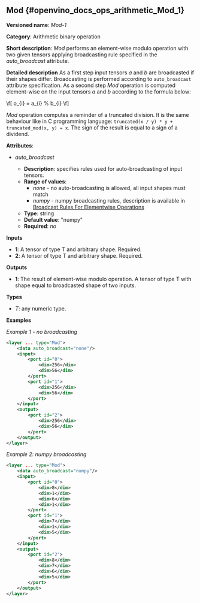 ## Mod <a name="Mod"></a> {#openvino_docs_ops_arithmetic_Mod_1}

**Versioned name**: *Mod-1*

**Category**: Arithmetic binary operation

**Short description**: *Mod* performs an element-wise modulo operation with two given tensors applying broadcasting rule specified in the *auto_broadcast* attribute. 

**Detailed description**
As a first step input tensors *a* and *b* are broadcasted if their shapes differ. Broadcasting is performed according to `auto_broadcast` attribute specification. As a second step *Mod* operation is computed element-wise on the input tensors *a* and *b* according to the formula below:

\f[
o_{i} = a_{i} % b_{i}
\f]

*Mod* operation computes a reminder of a truncated division. It is the same behaviour like in C programming language: `truncated(x / y) * y + truncated_mod(x, y) = x`. The sign of the result is equal to a sign of a dividend.

**Attributes**:

* *auto_broadcast*

  * **Description**: specifies rules used for auto-broadcasting of input tensors.
  * **Range of values**:
    * *none* - no auto-broadcasting is allowed, all input shapes must match
    * *numpy* - numpy broadcasting rules, description is available in [Broadcast Rules For Elementwise Operations](../broadcast_rules.md)
  * **Type**: string
  * **Default value**: "numpy"
  * **Required**: *no*


**Inputs**

* **1**: A tensor of type T and arbitrary shape. Required.
* **2**: A tensor of type T and arbitrary shape. Required.

**Outputs**

* **1**: The result of element-wise modulo operation. A tensor of type T with shape equal to broadcasted shape of two inputs.

**Types**

* *T*: any numeric type.

**Examples**

*Example 1 - no broadcasting*

```xml
<layer ... type="Mod">
    <data auto_broadcast="none"/>
    <input>
        <port id="0">
            <dim>256</dim>
            <dim>56</dim>
        </port>
        <port id="1">
            <dim>256</dim>
            <dim>56</dim>
        </port>
    </input>
    <output>
        <port id="2">
            <dim>256</dim>
            <dim>56</dim>
        </port>
    </output>
</layer>
```

*Example 2: numpy broadcasting*
```xml
<layer ... type="Mod">
    <data auto_broadcast="numpy"/>
    <input>
        <port id="0">
            <dim>8</dim>
            <dim>1</dim>
            <dim>6</dim>
            <dim>1</dim>
        </port>
        <port id="1">
            <dim>7</dim>
            <dim>1</dim>
            <dim>5</dim>
        </port>
    </input>
    <output>
        <port id="2">
            <dim>8</dim>
            <dim>7</dim>
            <dim>6</dim>
            <dim>5</dim>
        </port>
    </output>
</layer>
```